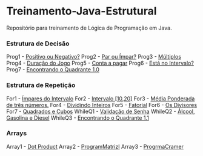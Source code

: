 # Treinamento-Java-Estrutural
Repositório para treinamento de Lógica de Programação em Java.

### Estrutura de Decisão

Prog1 - [Positivo ou Negativo?](https://github.com/Kaiquered/Treinamento-Java-Estruturado/blob/master/Programs/if-else-switch/Prog1.java)
Prog2 - [Par ou Ímpar?](https://github.com/Kaiquered/Treinamento-Java-Estruturado/blob/master/Programs/if-else-switch/Prog2.java)
Prog3 - [Múltiplos](https://github.com/Kaiquered/Treinamento-Java-Estruturado/blob/master/Programs/if-else-switch/Prog3.java)
Prog4 - [Duração do Jogo](https://github.com/Kaiquered/Treinamento-Java-Estruturado/blob/master/Programs/if-else-switch/Prog4.java)
Prog5 - [Conta a pagar](https://github.com/Kaiquered/Treinamento-Java-Estruturado/blob/master/Programs/if-else-switch/Prog5.java)
Prog6 - [Está no Intervalo?](https://github.com/Kaiquered/Treinamento-Java-Estruturado/blob/master/Programs/if-else-switch/Prog6.java)
Prog7 - [Encontrando o Quadrante 1.0](https://github.com/Kaiquered/Treinamento-Java-Estruturado/blob/master/Programs/if-else-switch/Prog7.java)

### Estrutura de Repetição

For1 - [Ímpares do Intervalo](https://github.com/Kaiquered/Treinamento-Java-Estruturado/blob/master/Programs/loops/ForQ1.java)
For2 - [Intervalo [10,20]](https://github.com/Kaiquered/Treinamento-Java-Estruturado/blob/master/Programs/loops/ForQ2.java)
For3 - [Média Ponderada de três números.](https://github.com/Kaiquered/Treinamento-Java-Estruturado/blob/master/Programs/loops/ForQ3.java)
For4 - [Dividindo Inteiros](https://github.com/Kaiquered/Treinamento-Java-Estruturado/blob/master/Programs/loops/ForQ4.java)
For5 - [Fatorial](https://github.com/Kaiquered/Treinamento-Java-Estruturado/blob/master/Programs/loops/ForQ5.java)
For6 - [Os Divisores](https://github.com/Kaiquered/Treinamento-Java-Estruturado/blob/master/Programs/loops/ForQ6.java)
For7 - [Quadrados e Cubos](https://github.com/Kaiquered/Treinamento-Java-Estruturado/blob/master/Programs/loops/ForQ7.java)
WhileQ1 - [Validação de Senha](https://github.com/Kaiquered/Treinamento-Java-Estruturado/blob/master/Programs/loops/WhileQ1.java)
WhileQ2 - [Álcool, Gasolina e Diesel](https://github.com/Kaiquered/Treinamento-Java-Estruturado/blob/master/Programs/loops/WhileQ2.java)
WhileQ3 - [Encontrando o Quadrante 1.1](https://github.com/Kaiquered/Treinamento-Java-Estruturado/blob/master/Programs/loops/WhileQ3.java)

### Arrays

Array1 - [Dot Product](https://github.com/Kaiquered/Treinamento-Java-Estruturado/blob/master/Programs/arrays/vector/aplication/DotProduct.java)
Array2 - [ProgramMatrizI](https://github.com/Kaiquered/Treinamento-Java-Estruturado/blob/master/Programs/arrays/matriz/aplication/ProgramMatrizI.java)
Array3 - [ProgrmaCramer](https://github.com/Kaiquered/Treinamento-Java-Estruturado/blob/master/Programs/arrays/matriz/aplication/ProgramCramer.java)

